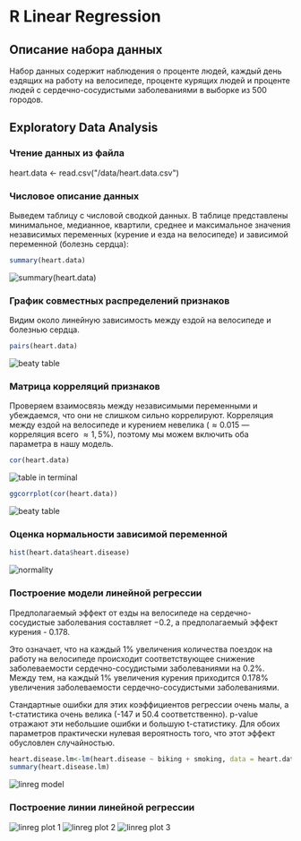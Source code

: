 # R Linear Regression 

## Описание набора данных
Набор данных содержит наблюдения о проценте людей, каждый день ездящих на работу на велосипеде, проценте курящих людей и проценте людей с сердечно-сосудистыми заболеваниями в выборке из 500 городов.

## Exploratory Data Analysis
### Чтение данных из файла
heart.data <- read.csv("/data/heart.data.csv")

### Числовое описание данных
Выведем таблицу с числовой сводкой данных. В таблице представлены минимальное, медианное, квартили, среднее и максимальное значения независимых переменных (курение и езда на велосипеде) и зависимой переменной (болезнь сердца):
```r
summary(heart.data)
```
![summary(heart.data)](/images/image_1.png)

### График совместных распределений признаков
Видим около линейную зависимость между ездой на велосипеде и болезнью сердца. 
```r
pairs(heart.data)
```
![beaty table](/images/image_4.png)

### Матрица корреляций признаков
Проверяем взаимосвязь между независимыми переменными и убеждаемся, что они не слишком сильно коррелируют. Корреляция между ездой на велосипеде и курением невелика ($\approx 0.015$ — корреляция всего $\approx 1,5\%$), поэтому мы можем включить оба параметра в нашу модель.
```r
cor(heart.data)
```
![table in terminal](/images/image_2.png)
```r
ggcorrplot(cor(heart.data))
```
![beaty table](/images/image_3.png)

### Оценка нормальности зависимой переменной
```r
hist(heart.data$heart.disease)
```
![normality](/images/image_5.png)

### Построение модели линейной регрессии
Предполагаемый эффект от езды на велосипеде на сердечно-сосудистые заболевания составляет $-0.2$, а предполагаемый эффект курения - $0.178$.

Это означает, что на каждый 1% увеличения количества поездок на работу на велосипеде происходит соответствующее снижение заболеваемости сердечно-сосудистыми заболеваниями на 0.2%. Между тем, на каждый 1% увеличения курения приходится 0.178% увеличения заболеваемости сердечно-сосудистыми заболеваниями.

Стандартные ошибки для этих коэффициентов регрессии очень малы, а t-статистика очень велика (-147 и 50.4 соответственно). p-value отражают эти небольшие ошибки и большую t-статистику. Для обоих параметров практически нулевая вероятность того, что этот эффект обусловлен случайностью.
```r
heart.disease.lm<-lm(heart.disease ~ biking + smoking, data = heart.data)
summary(heart.disease.lm)
```
![linreg model](/images/image_6.png)

### Построение линии линейной регрессии
![linreg plot 1](/images/image_7.png)
![linreg plot 2](/images/image_8.png)
![linreg plot 3](/images/image_9.png)






